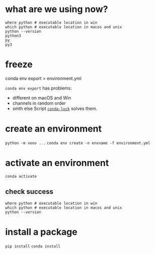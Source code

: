 # what are we using now?
```
where python # executable location in win
which python # executable location in macos and unix
python --version
python3
py
py3
```

# freeze
conda env export > environment.yml

`conda env export` has problems:
* different on macOS and Win
* channels in random order
* smth else
Script [`conda-lock`](https://github.com/conda-incubator/conda-lock/) solves them.

# create an environment
`python -m venv ...`
`conda env create -n envname -f environment.yml`

# activate an environment
```
conda activate
```

## check success
```
where python # executable location in win
which python # executable location in macos and unix
python --version
```

# install a package
`pip install`
`conda install`
